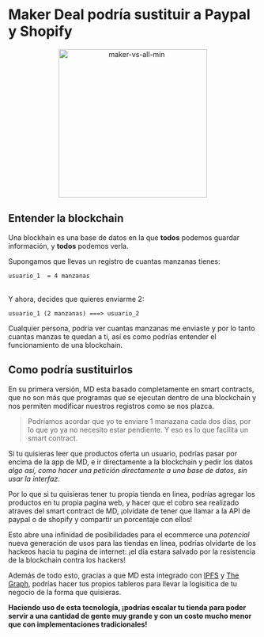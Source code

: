 # Maker Deal podría sustituir a Paypal y Shopify

<p align="center">
<img src="https://i.ibb.co/3TzYNLj/maker-vs-all-min.png" alt="maker-vs-all-min" style="height:300px">
</p>


## Entender la blockchain

Una blockhain es una base de datos en la que **todos** podemos guardar información, y **todos** podemos verla. 

Supongamos que llevas un registro de cuantas manzanas tienes:

```
usuario_1  = 4 manzanas
```
<br>
Y ahora, decides que quieres enviarme 2:

```
usuario_1 (2 manzanas) ===> usuario_2 
```

Cualquier persona, podría ver cuantas manzanas me enviaste y por lo tanto cuantas manzas te quedan a ti, así es como podrías entender el funcionamiento de una blockchain. 


## Como podría sustituirlos 

En su primera versión, MD esta basado completamente en smart contracts, que no son más que programas que se ejecutan dentro de una blockchain y nos permiten modificar nuestros registros como se nos plazca. 

> Podríamos acordar que yo te enviare 1 manazana cada dos días, por lo que yo  ya no necesito estar pendiente. Y eso es lo que facilita un smart contract. 

Si tu quisieras leer que productos oferta un usuario, podrías pasar por encima de la app de MD, e ir directamente a la blockchain y pedir los datos _algo así, como hacer una petición directamente a una base de datos, sin usar la interfaz_.

Por lo que si tu quisieras tener tu propia tienda en linea, podrías agregar los productos en tu propia pagina web, y hacer que el cobro sea realizado atraves del smart contract de MD, ¡olvidate de tener que llamar a la API de paypal o de shopify y compartir un porcentaje con ellos! 

Esto abre una infinidad de posibilidades para el ecommerce una _potencial_ nueva generación de usos para las tiendas en línea, podrías olvidarte de los hackeos hacia tu pagina de internet: ¡el día estara salvado por la resistencia de la blockchain contra los hackers!

Además de todo esto, gracias a que MD esta integrado con [IPFS](https://ipfs.io/) y [The  Graph](https://thegraph.com/), podrías hacer tus propios tableros para llevar la logisitica de tu negocio de la forma que quisieras. 

**Haciendo uso de esta tecnología, ¡podrías escalar tu tienda para poder servir a una cantidad de gente muy grande y con un costo mucho menor que con implementaciones tradicionales!**

